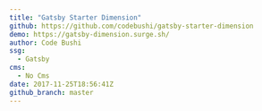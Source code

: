 ```yaml
---
title: "Gatsby Starter Dimension"
github: https://github.com/codebushi/gatsby-starter-dimension
demo: https://gatsby-dimension.surge.sh/
author: Code Bushi
ssg:
  - Gatsby
cms:
  - No Cms
date: 2017-11-25T18:56:41Z
github_branch: master
---
```


